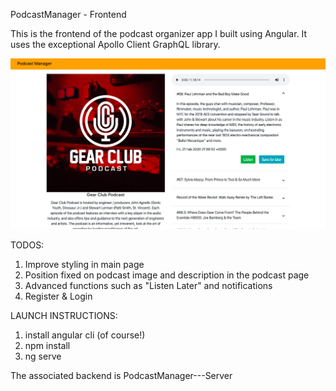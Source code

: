 PodcastManager - Frontend 

This is the frontend of the podcast organizer app I built using Angular. It uses the exceptional Apollo Client GraphQL library.

![](github/preview.png)

TODOS:
  1) Improve styling in main page
  2) Position fixed on podcast image and description in the podcast page
  3) Advanced functions such as "Listen Later" and notifications
  4) Register & Login

LAUNCH INSTRUCTIONS:
  1) install angular cli (of course!)
  2) npm install
  3) ng serve
  
The associated backend is PodcastManager---Server
  
